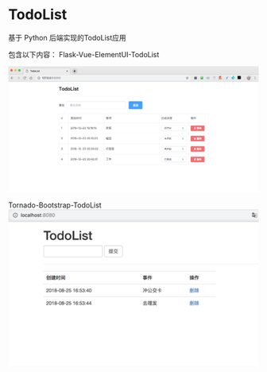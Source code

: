 # TodoList

基于 Python 后端实现的TodoList应用

包含以下内容：
Flask-Vue-ElementUI-TodoList

![](Flask-Vue-ElementUI-TodoList/images/main.png)

Tornado-Bootstrap-TodoList
![](Tornado-Bootstrap-TodoList/images/image.png)
